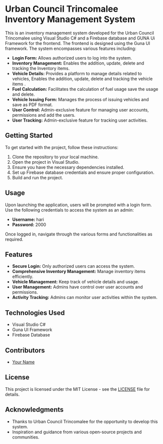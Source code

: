 # Urban Council Trincomalee Inventory Management System

This is an inventory management system developed for the Urban Council Trincomalee using Visual Studio C# and a Firebase database and GUNA Ui Framework for the frontend. The frontend is designed using the Guna UI framework. The system encompasses various features including:

- **Login Form:** Allows authorized users to log into the system.
- **Inventory Management:** Enables the addition, update, delete and tracking the Inventory items.
- **Vehicle Details:** Provides a platform to manage details related to vehicles, Enables the addition, update, delete and tracking the vehicle items .
- **Fuel Calculation:** Facilitates the calculation of fuel usage save the usage and delete.
- **Vehicle Issuing Form:** Manages the process of issuing vehicles and save as PDF format.
- **User Control:** Admin-exclusive feature for managing user accounts, permissions and add the users.
- **User Tracking:** Admin-exclusive feature for tracking user activities.

## Getting Started

To get started with the project, follow these instructions:

1. Clone the repository to your local machine.
2. Open the project in Visual Studio.
3. Ensure you have the necessary dependencies installed.
4. Set up Firebase database credentials and ensure proper configuration.
5. Build and run the project.

## Usage

Upon launching the application, users will be prompted with a login form. Use the following credentials to access the system as an admin:

- **Username:** hari
- **Password:** 2000

Once logged in, navigate through the various forms and functionalities as required.

## Features

- **Secure Login:** Only authorized users can access the system.
- **Comprehensive Inventory Management:** Manage inventory items efficiently.
- **Vehicle Management:** Keep track of vehicle details and usage.
- **User Management:** Admins have control over user accounts and permissions.
- **Activity Tracking:** Admins can monitor user activities within the system.

## Technologies Used

- Visual Studio C#
- Guna UI Framework
- Firebase Database

## Contributors

- [Your Name](https://github.com/yourusername)

## License

This project is licensed under the MIT License - see the [LICENSE](LICENSE) file for details.

## Acknowledgments

- Thanks to Urban Council Trincomalee for the opportunity to develop this system.
- Inspiration and guidance from various open-source projects and communities.
